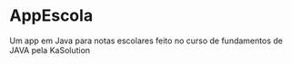 # AppEscola
Um app em Java para notas escolares feito no curso de fundamentos de JAVA pela KaSolution

